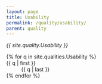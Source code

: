 ```yaml
---
layout: page
title: Usability
permalink: /quality/usability/
parent: quality
---
```


_{{ site.quality.Usability }}_

<dl>
{% for q in site.qualities.Usability %}
    <dt>{{ q | first }}</dt>
    <dd>{{ q | last }}</dd>
{% endfor %}
</dl>
